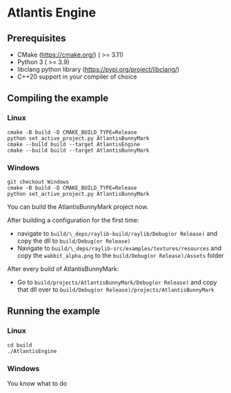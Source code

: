 # Atlantis Engine

## Prerequisites

- CMake (https://cmake.org/) ( >= 3.11)
- Python 3 ( >= 3.9)
- libclang python library (https://pypi.org/project/libclang/)
- C++20 support in your compiler of choice

## Compiling the example

### Linux

```
cmake -B build -D CMAKE_BUILD_TYPE=Release
python set_active_project.py AtlantisBunnyMark
cmake --build build --target AtlantisEngine
cmake --build build --target AtlantisBunnyMark
```

### Windows

```
git checkout Windows
cmake -B build -D CMAKE_BUILD_TYPE=Release
python set_active_project.py AtlantisBunnyMark
```

You can build the AtlantisBunnyMark project now.

After building a configuration for the first time:

- navigate to `build/\_deps/raylib-build/raylib/Debug(or Release)` and copy the dll to `build/Debug(or Release)`
- Navigate to `build/\_deps/raylib-src/examples/textures/resources` and copy the `wabbit_alpha.png` to the `build/Debug(or Release)/Assets` folder

After every build of AtlantisBunnyMark:

- Go to `build/projects/AtlantisBunnyMark/Debug(or Release)` and copy that dll over to `build/Debug(or Release)/projects/AtlantisBunnyMark`

## Running the example

### Linux

```
cd build
./AtlantisEngine
```

### Windows

You know what to do
